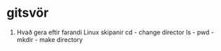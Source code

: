 # gitsvör
1. Hvað gera eftir farandi Linux skipanir
cd - change director
ls -
pwd -
mkdir - make directory
